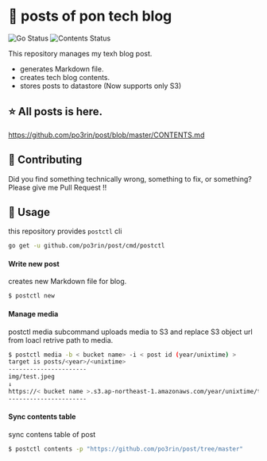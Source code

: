 # :pencil: posts of pon tech blog

![Go Status](https://github.com/po3rin/post/workflows/Go%20Status/badge.svg) ![Contents Status](https://github.com/po3rin/post/workflows/Contents%20Status/badge.svg)

This repository manages my texh blog post.
* generates Markdown file.
* creates tech blog contents.
* stores posts to datastore (Now supports only S3)

## :star: All posts  is here.
https://github.com/po3rin/post/blob/master/CONTENTS.md

## :triangular_flag_on_post: Contributing

Did you find something technically wrong, something to fix, or something? Please give me Pull Request !!

## :triangular_ruler: Usage

this repository provides ```postctl``` cli

```bash
go get -u github.com/po3rin/post/cmd/postctl
```

#### Write new post

creates new Markdown file for blog.

```bash
$ postctl new
```

#### Manage media

postctl media subcommand uploads media to S3 and replace S3 object url from loacl retrive path to media.

```bash
$ postctl media -b < bucket name> -i < post id (year/unixtime) >
target is posts/<year>/<unixtime>
----------------------
img/test.jpeg
↓
https://< bucket name >.s3.ap-northeast-1.amazonaws.com/year/unixtime/test.jpeg
----------------------
```

#### Sync contents table

sync contens table of post

```bash
$ postctl contents -p "https://github.com/po3rin/post/tree/master"
```
